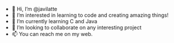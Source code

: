 - 👋 Hi, I’m @javilatte
- 👀 I’m interested in learning to code and creating amazing things!
- 🌱 I’m currently learning C and Java
- 💞️ I’m looking to collaborate on any interesting project
- 📫 You can reach me on my web.

<!---
javilatte/javilatte is a ✨ special ✨ repository because its `README.md` (this file) appears on your GitHub profile.
You can click the Preview link to take a look at your changes.
--->
